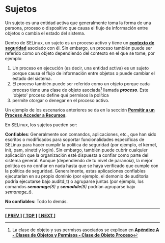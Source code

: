 # Sujetos

Un sujeto es una entidad activa que generalmente toma la forma de una persona, proceso o dispositivo que causa el flujo de información entre objetos o cambia el estado del sistema.

Dentro de SELinux, un sujeto es un proceso activo y tiene un [**contexto de seguridad**](security_context.md#security-context) asociado con él. Sin embargo, un proceso también puede ser referido como 
un objeto dependiendo del contexto en el que se tome, por ejemplo:

1. Un proceso en ejecución (es decir, una entidad activa) es un sujeto porque causa el flujo de información entre objetos o puede cambiar el estado del sistema.
2. El proceso también puede ser referido como un objeto porque cada proceso tiene una clase de objeto asociada[^fn_sub_1] llamada ***proceso***. Este 'objeto' proceso define qué permisos la política
3. permite otorgar o denegar en el proceso activo.

Un ejemplo de los escenarios anteriores se da en la sección [**Permitir a un Proceso Acceder a Recursos**](objects.md#allowing-a-process-access-to-resources).

En SELinux, los sujetos pueden ser:

**Confiables**: Generalmente son comandos, aplicaciones, etc., que han sido escritos o modificados para soportar funcionalidades específicas de SELinux para hacer cumplir la política de seguridad 
(por ejemplo, el kernel, init, pam, xinetd y login). Sin embargo, también puede cubrir cualquier aplicación que la organización esté dispuesta a confiar como parte del sistema general. Aunque 
(dependiendo de tu nivel de paranoia), la mejor política es no confiar en nada hasta que se haya verificado que cumple con la política de seguridad. Generalmente, estas aplicaciones confiables 
ejecutarían en su propio dominio (por ejemplo, el demonio de auditoría podría ejecutarse bajo auditd\_t) o agruparse juntas (por ejemplo, los comandos ***semanage**(8)* y ***semodule**(8)* podrían 
agruparse bajo *semanage_t*).

**No confiables**: Todo lo demás.

[^fn_sub_1]: La clase de objeto y sus permisos asociados se explican en [**Apéndice A - Clases de Objetos y Permisos - Clase de Objeto Proceso**](object_classes_permissions.md#process-object-class)

---
**[[ PREV ]](seccon.md)** **[[ TOP ]](#)** **[[ NEXT ]](objects.md)**
